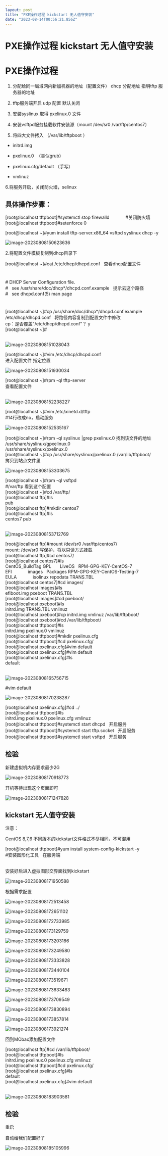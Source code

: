 ```yaml
---
layout: post
title: "PXE操作过程 kickstart 无人值守安装"
date: "2023-08-14T00:56:21.856Z"
---
```

PXE操作过程 kickstart 无人值守安装
========================

PXE操作过程
=======

1.  分配给同一局域网内新加机器的地址（配置文件） dhcp 分配地址 指明tftp 服务器的地址
    
2.  tftp服务端开启 udp 配置 默认关闭
    
3.  安装syslinux 取得 pxelinux.0 文件
    
4.  安装vsftpd服务挂载软件安装源（mount /dev/sr0 /var/ftp/centos7）
    
5.  将四大文件拷入 （/var/lib/tftpboot ）
    

*   initrd.img 
    
*   pxelinux.0  （类似grub）
    
*   pxelinux.cfg/default （手写） 
    
*   vmlinuz
    

6.将服务开启，关闭防火墙，selinux

具体操作步骤：
-------

\[root@localhost tftpboot\]#systemctl stop firewalld              #关闭防火墙  
\[root@localhost tftpboot\]#setenforce 0

\[root@localhost ~\]#yum install tftp-server.x86\_64 vsftpd syslinux dhcp -y

![image-20230808150623636](https://img2023.cnblogs.com/blog/3226717/202308/3226717-20230813192712264-1141536657.png)

2.将配置文件模板复制到dhcp目录下

\[root@localhost ~\]#cat /etc/dhcp/dhcpd.conf   查看dhcp配置文件  
#  
\# DHCP Server Configuration file.  
\#   see /usr/share/doc/dhcp\*/dhcpd.conf.example   提示去这个路径  
\#   see dhcpd.conf(5) man page  
#  
\[root@localhost ~\]#cp /usr/share/doc/dhcp\*/dhcpd.conf.example /etc/dhcp/dhcpd.conf    将路径内容复制到配置文件中修改  
cp：是否覆盖"/etc/dhcp/dhcpd.conf"？ y  
\[root@localhost ~\]#  
​

![image-20230808151028043](https://img2023.cnblogs.com/blog/3226717/202308/3226717-20230813192711984-1376483450.png)

\[root@localhost ~\]#vim /etc/dhcp/dhcpd.conf  
进入配置文件  指定位置

![image-20230808151930034](https://img2023.cnblogs.com/blog/3226717/202308/3226717-20230813192711724-1696006653.png)

\[root@localhost ~\]#rpm -ql tftp-server  
查看配置文件  
​

![image-20230808152238227](https://img2023.cnblogs.com/blog/3226717/202308/3226717-20230813192711443-119702492.png)

\[root@localhost ~\]#vim /etc/xinetd.d/tftp  
#14行改成no，启动服务

![image-20230808152535167](https://img2023.cnblogs.com/blog/3226717/202308/3226717-20230813192711141-972815247.png)

\[root@localhost ~\]#rpm -ql syslinux |grep pxelinux.0  找到该文件的地址  
/usr/share/syslinux/gpxelinux.0  
/usr/share/syslinux/pxelinux.0  
\[root@localhost ~\]#cp /usr/share/syslinux/pxelinux.0 /var/lib/tftpboot/  
拷贝到站点文件里

![image-20230808153303675](https://img2023.cnblogs.com/blog/3226717/202308/3226717-20230813192710847-528685614.png)

\[root@localhost ~\]#rpm -ql vsftpd  
#/var/ftp  看到这个配置  
\[root@localhost ~\]#cd /var/ftp/  
\[root@localhost ftp\]#ls  
pub  
\[root@localhost ftp\]#mkdir centos7  
\[root@localhost ftp\]#ls  
centos7  pub  
​

![image-20230808153712769](https://img2023.cnblogs.com/blog/3226717/202308/3226717-20230813192710569-828427939.png)

\[root@localhost ftp\]#mount /dev/sr0 /var/ftp/centos7/  
mount: /dev/sr0 写保护，将以只读方式挂载  
\[root@localhost ftp\]#cd centos7/  
\[root@localhost centos7\]#ls  
CentOS\_BuildTag  GPL       LiveOS    RPM-GPG-KEY-CentOS-7  
EFI              images    Packages  RPM-GPG-KEY-CentOS-Testing-7  
EULA             isolinux  repodata  TRANS.TBL  
\[root@localhost centos7\]#cd images/  
\[root@localhost images\]#ls  
efiboot.img  pxeboot  TRANS.TBL  
\[root@localhost images\]#cd pxeboot/  
\[root@localhost pxeboot\]#ls  
initrd.img  TRANS.TBL  vmlinuz  
\[root@localhost pxeboot\]#cp initrd.img vmlinuz /var/lib/tftpboot/  
\[root@localhost pxeboot\]#cd /var/lib/tftpboot/  
\[root@localhost tftpboot\]#ls  
initrd.img  pxelinux.0  vmlinuz  
\[root@localhost tftpboot\]#mkdir pxelinux.cfg  
\[root@localhost tftpboot\]#cd pxelinux.cfg/  
\[root@localhost pxelinux.cfg\]#vim default  
\[root@localhost pxelinux.cfg\]#vim default  
\[root@localhost pxelinux.cfg\]#ls  
default  
​

![image-20230808165756715](https://img2023.cnblogs.com/blog/3226717/202308/3226717-20230813192710277-1760913067.png)

#vim default 

![image-20230808170238287](https://img2023.cnblogs.com/blog/3226717/202308/3226717-20230813192709969-1809345028.png)

\[root@localhost pxelinux.cfg\]#cd ../  
\[root@localhost tftpboot\]#ls  
initrd.img  pxelinux.0  pxelinux.cfg  vmlinuz  
\[root@localhost tftpboot\]#systemctl start dhcpd   开启服务  
\[root@localhost tftpboot\]#systemctl start tftp.socket   开启服务  
\[root@localhost tftpboot\]#systemctl start vsftpd   开启服务

检验
--

新建虚拟机内存要求最少2G

![image-20230808170918773](https://img2023.cnblogs.com/blog/3226717/202308/3226717-20230813192709675-1837930625.png)

开机等待出现这个页面即可

![image-20230808171247828](https://img2023.cnblogs.com/blog/3226717/202308/3226717-20230813192709350-1399096940.png)

kickstart 无人值守安装
----------------

注意：

CentOS 8,7,6 不同版本的kickstart文件格式不尽相同，不可混用

\[root@localhost tftpboot\]#yum install system-config-kickstart -y  
#安装图形化工具   在服务端  
​

安装好后进入虚拟图形交界面找到kickstart

![image-20230808171950588](https://img2023.cnblogs.com/blog/3226717/202308/3226717-20230813192709016-551460310.png)

根据需求配置

![image-20230808172513458](https://img2023.cnblogs.com/blog/3226717/202308/3226717-20230813192708637-821954365.png)

![image-20230808172651102](https://img2023.cnblogs.com/blog/3226717/202308/3226717-20230813192708360-1345476809.png)

![image-20230808172733985](https://img2023.cnblogs.com/blog/3226717/202308/3226717-20230813192708072-469205690.png)

![image-20230808173129759](https://img2023.cnblogs.com/blog/3226717/202308/3226717-20230813192707808-1882666452.png)

![image-20230808173203186](https://img2023.cnblogs.com/blog/3226717/202308/3226717-20230813192707537-793384434.png)

![image-20230808173249580](https://img2023.cnblogs.com/blog/3226717/202308/3226717-20230813192707258-369803500.png)

![image-20230808173333828](https://img2023.cnblogs.com/blog/3226717/202308/3226717-20230813192706925-1804367685.png)

![image-20230808173440104](https://img2023.cnblogs.com/blog/3226717/202308/3226717-20230813192706642-799195652.png)

![image-20230808173519671](https://img2023.cnblogs.com/blog/3226717/202308/3226717-20230813192706346-1698600821.png)

![image-20230808173633483](https://img2023.cnblogs.com/blog/3226717/202308/3226717-20230813192705956-1958025342.png)

![image-20230808173709549](https://img2023.cnblogs.com/blog/3226717/202308/3226717-20230813192705642-1428451497.png)

![image-20230808173830894](https://img2023.cnblogs.com/blog/3226717/202308/3226717-20230813192705274-1967171861.png)

![image-20230808173857814](https://img2023.cnblogs.com/blog/3226717/202308/3226717-20230813192704628-31607476.png)

![image-20230808173921274](https://img2023.cnblogs.com/blog/3226717/202308/3226717-20230813192704292-118110492.png)

回到MObax添加配置文件

\[root@localhost ftp\]#cd /var/lib/tftpboot/  
\[root@localhost tftpboot\]#ls  
initrd.img  pxelinux.0  pxelinux.cfg  vmlinuz  
\[root@localhost tftpboot\]#cd pxelinux.cfg/  
\[root@localhost pxelinux.cfg\]#ls  
default  
\[root@localhost pxelinux.cfg\]#vim default  
​

![image-20230808183903581](https://img2023.cnblogs.com/blog/3226717/202308/3226717-20230813192704005-2137880507.png)

检验
--

重启

自动给我们配置好了

![image-20230808185105996](https://img2023.cnblogs.com/blog/3226717/202308/3226717-20230813192703553-657362531.png)